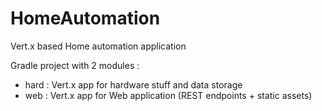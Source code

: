 # HomeAutomation
Vert.x based Home automation application 

Gradle project with 2 modules :
* hard : Vert.x app for hardware stuff and data storage
* web : Vert.x app for Web application (REST endpoints + static assets)
